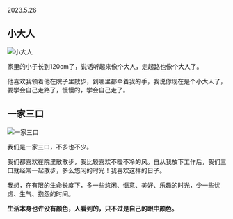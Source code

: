 2023.5.26

## 小大人

![小大人](https://honbaa.newzhang.top/image/xiao-da-ren.jpeg)	


家里的小子长到120cm了，说话听起来像个大人，走起路也像个大人了。

他喜欢我领着他在院子里散步，到哪里都牵着我的手，我说你现在是个小大人了，要学会自己走路了，慢慢的，学会自己走了。


## 一家三口

![一家三口](https://honbaa.newzhang.top/image/jia-ren.jpeg)	

我们是一家三口，不多也不少。

我们都喜欢在院里散散步，我比较喜欢不暖不冷的风。自从我放下工作后，我们三口就经常一起散步，多么悠闲的时光！我喜欢这样的日子。

我想，在有限的生命长度下，多一些悠闲、惬意、美好、乐趣的时光，少一些忧虑、生气、抱怨的时间。

**生活本身也许没有颜色，人看到的，只不过是自己的眼中颜色。**




